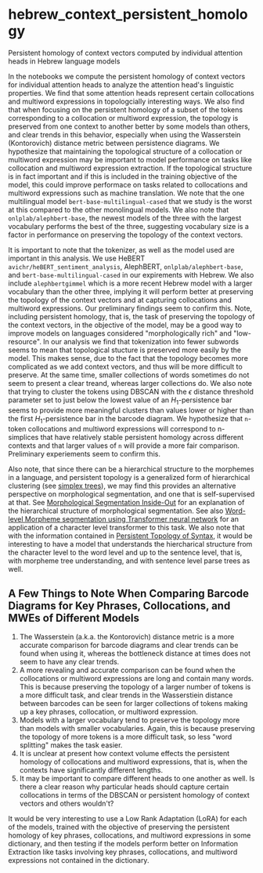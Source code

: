 # hebrew_context_persistent_homology
Persistent homology of context vectors computed by individual attention heads in Hebrew language models

In the notebooks we compute the persistent homology of context vectors for individual attention heads to analyze the attention head's linguistic properties. We find that some attention heads represent certain collocations and multiword expressions in topologcially interesting ways. We also find that when focusing on the persistent homology of a subset of the tokens corresponding to a collocation or multiword expression, the topology is preserved from one context to another better by some models than others, and clear trends in this behavior, especially when using the Wasserstein (Kontorovich) distance metric between persistence diagrams. We hypothesize that maintaining the topological structure of a collocation or multiword expression may be important to model performance on tasks like collocation and multiword expression extraction. If the topological structure is in fact important and if this is included in the training objective of the model, this could improve performace on tasks related to collocations and multiword expressions such as machine translation. We note that the one multilingual model `bert-base-multilingual-cased` that we study is the worst at this compared to the other monolingual models. We also note that `onlplab/alephbert-base`, the newest models of the three with the largest vocabulary performs the best of the three, suggesting vocabulary size is a factor in performance on preserving the topology of the context vectors. 

It is important to note that the tokenizer, as well as the model used are important in this analysis. We use HeBERT `avichr/heBERT_sentiment_analysis`, AlephBERT, `onlplab/alephbert-base`, and `bert-base-multilingual-cased` in our expirements with Hebrew. We also include `alephbertgimmel` which is a more recent Hebrew model with a larger vocabulary than the other three, implying it will perform better at preserving the topology of the context vectors and at capturing collocations and multiword expressions. Our preliminary findings seem to confirm this. Note, including persistent homology, that is, the task of preserving the topology of the context vectors, in the objective of the model, may be a good way to improve models on languages considered "morphologically rich" and "low-resource". In our analysis we find that tokenization into fewer subwords seems to mean that topological stucture is preserved more easily by the model. This makes sense, due to the fact that the topology becomes more complicated as we add context vectors, and thus will be more difficult to preserve. At the same time, smaller collections of words sometimes do not seem to present a clear treand, whereas larger collections do. We also note that trying to cluster the tokens using DBSCAN with the $\epsilon$ distance threshold parameter set to just below the lowest value of an $H_1$-persistence bar seems to provide more meaningful clusters than values lower or higher than the first $H_1$-persistence bar in the barcode diagram. We hypothesize that `n`-token collocations and multiword expressions will correspond to n-simplices that have relatively stable persistent homology across different contexts and that larger values of `n` will provide a more fair comparison. Preliminary experiements seem to confirm this. 

Also note, that since there can be a hierarchical structure to the morphemes in a language, and persistent topology is a generalized form of hierarchical clustering (see [simplex trees](https://gudhi.inria.fr/python/latest/simplex_tree_ref.html)), we may find this provides an alternative perspective on morphological segmentation, and one that is self-supervised at that. See [Morphological Segmentation Inside-Out](https://arxiv.org/pdf/1911.04916v2.pdf) for an explanation of the hierarchical structure of morphological segmentation. See also [Word-level Morpheme segmentation using Transformer neural network](https://aclanthology.org/2022.sigmorphon-1.15.pdf) for an application of a character level transformer to this task. We also note that with the information contained in [Persistent Topology of Syntax](https://arxiv.org/abs/1507.05134v1), it would be interesting to have a model that understands the hiercharical structure from the character level to the word level and up to the sentence level, that is, with morpheme tree understanding, and with sentence level parse trees as well. 

## A Few Things to Note When Comparing Barcode Diagrams for Key Phrases, Collocations, and MWEs of Different Models

1. The Wasserstein (a.k.a. the Kontorovich) distance metric is a more accurate comparison for barcode diagrams and clear trends can be found when using it, whereas the bottleneck distance at times does not seem to have any clear trends. 
2. A more revealing and accurate comparison can be found when the collocations or multiword expressions are long and contain many words. This is because preserving the topology of a larger number of tokens is a more difficult task, and clear trends in the Wasserstiein distance between barcodes can be seen for larger collections of tokens making up a key phrases, collocation, or multiword expression. 
3. Models with a larger vocabulary tend to preserve the topology more than models with smaller vocabularies. Again, this is because preserving the topology of more tokens is a more difficult task, so less "word splitting" makes the task easier. 
4. It is unclear at present how context volume effects the persistent homology of collocations and multiword expressions, that is, when the contexts have significantly different lengths.
5. It may be important to compare different heads to one another as well. Is there a clear reason why particular heads should capture certain collocations in terms of the DBSCAN or persistent homology of context vectors and others wouldn't?


It would be very interesting to use a Low Rank Adaptation (LoRA) for each of the models, trained with the objective of preserving the persistent homology of key phrases, collocations, and multiword expressions in some dictionary, and then testing if the models perform better on Information Extraction like tasks involving key phrases, collocations, and multiword expressions not contained in the dictionary. 
